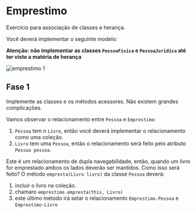 # Emprestimo
Exercício para associação de classes e herança.

Você deverá implementar o seguinte modelo:

**Atenção: não implementar as classes `PessoaFisica` e `PessoaJuridica` até ter visto a matéria de herança**


![emprestimo 1](https://user-images.githubusercontent.com/20231710/30089356-9a7d03f0-9282-11e7-91ac-10fccbe08198.png)

## Fase 1

Implemente as classes e os métodos acessores. Nâo existem grandes complicações.

Vamos observar o relacionamento entre `Pessoa` e `Emprestimo`:
1. `Pessoa` tem n `Livro`, então você deverá implementar o relacionamento como uma coleção. 
2. `Livro` tem uma `Pessoa`, então o relacionamento será feito pelo atributo `Pessoa pessoa`.

Este é um relacionamento de dupla navegabilidade, então, quando um livro for emprestado ambos os lados deverão ser mantidos. Como isso será feito?
O método `empresta(Livro livro)` da classe `Pessoa` deverá:
1. incluir o livro na coleção.
2. chamaro `emprestimo.empresta(this, Livro)`
3. este último método irá setar o relacionamento `Emprestimo-Pessoa` e `Emprestimo-Livro`

